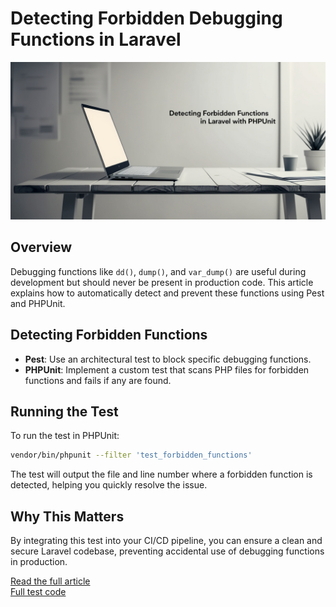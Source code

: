 # Detecting Forbidden Debugging Functions in Laravel

![Detecting Forbidden Debugging Functions in Laravel](assets/poster.jpg)

## Overview

Debugging functions like `dd()`, `dump()`, and `var_dump()` are useful during development but should never be present in production code. This article explains how to automatically detect and prevent these functions using Pest and PHPUnit.

## Detecting Forbidden Functions

- **Pest**: Use an architectural test to block specific debugging functions.
- **PHPUnit**: Implement a custom test that scans PHP files for forbidden functions and fails if any are found.

## Running the Test

To run the test in PHPUnit:

```sh
vendor/bin/phpunit --filter 'test_forbidden_functions'
```

The test will output the file and line number where a forbidden function is detected, helping you quickly resolve the issue.  

## Why This Matters  

By integrating this test into your CI/CD pipeline, you can ensure a clean and secure Laravel codebase, preventing accidental use of debugging functions in production.  

[Read the full article]()  
[Full test code](https://gist.github.com/tegos/0fa95dbf5dbce39b969399dd7161921b)

